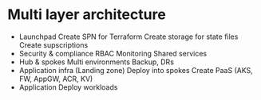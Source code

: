 # Multi layer architecture
* Launchpad
Create SPN for Terraform
Create storage for state files
Create supscriptions
* Security & compliance
RBAC
Monitoring
Shared services
* Hub & spokes
Multi environments
Backup, DRs
* Application infra (Landing zone)
Deploy into spokes
Create PaaS (AKS, FW, AppGW, ACR, KV)
* Application
Deploy workloads
